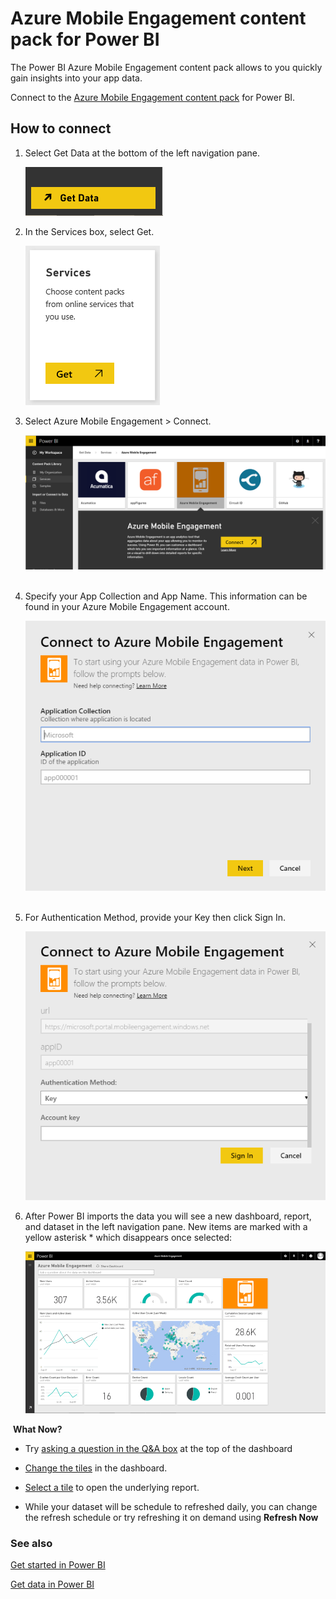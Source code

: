 ﻿<properties
   pageTitle="Azure Mobile Engagement content pack for Power BI"
   description="Azure Mobile Engagement content pack for Power BI"
   services="powerbi"
   documentationCenter=""
   authors="theresapalmer"
   manager="mblythe"
   editor=""
   tags=""
   qualityFocus="no"
   qualityDate=""/>

<tags
   ms.service="powerbi"
   ms.devlang="NA"
   ms.topic="article"
   ms.tgt_pltfrm="NA"
   ms.workload="powerbi"
   ms.date="05/09/2016"
   ms.author="tpalmer"/>
   
# Azure Mobile Engagement content pack for Power&nbsp;BI

The Power BI Azure Mobile Engagement content pack allows to you quickly gain insights into your app data.

Connect to the [Azure Mobile Engagement content pack](https://app.powerbi.com/groups/me/getdata/services/azme) for Power BI.

## How to connect

1. Select Get Data at the bottom of the left navigation pane.

	![](media/powerbi-content-pack-azure-mobile/getdata.png)

2. In the Services box, select Get.

	![](media/powerbi-content-pack-azure-mobile/Services.PNG)

3. Select Azure Mobile Engagement \> Connect.

	![](media/powerbi-content-pack-azure-mobile/Connect.PNG) 

4. Specify your App Collection and App Name. This information can be found in your Azure Mobile Engagement account.

	![](media/powerbi-content-pack-azure-mobile/Parameters.PNG) 

5. For Authentication Method, provide your Key then click Sign In.

	![](media/powerbi-content-pack-azure-mobile/Creds.PNG)

6. After Power BI imports the data you will see a new dashboard, report, and dataset in the left navigation pane. New items are marked with a yellow asterisk \* which disappears once selected:

	![](media/powerbi-content-pack-azure-mobile/Dashboard.png)


 **What Now?**

- Try [asking a question in the Q&A box](powerbi-service-q-and-a.md) at the top of the dashboard

- [Change the tiles](powerbi-service-edit-a-tile-in-a-dashboard.md) in the dashboard.

- [Select a tile](powerbi-service-dashboard-tiles.md) to open the underlying report.

- While your dataset will be schedule to refreshed daily, you can change the refresh schedule or try refreshing it on demand using **Refresh Now**


### See also

[Get started in Power BI](powerbi-service-get-started.md)

[Get data in Power BI](powerbi-service-get-data.md)
